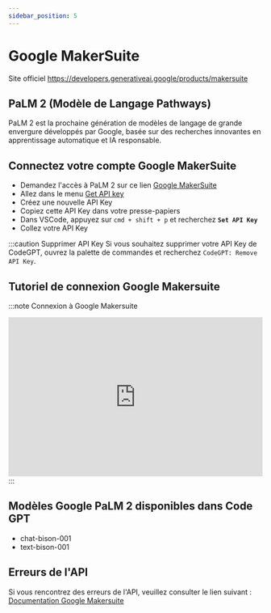```yaml
---
sidebar_position: 5
---
```


# Google MakerSuite
Site officiel https://developers.generativeai.google/products/makersuite

## PaLM 2 (Modèle de Langage Pathways)
PaLM 2 est la prochaine génération de modèles de langage de grande envergure développés par Google, basée sur des recherches innovantes en apprentissage automatique et IA responsable.

## Connectez votre compte Google MakerSuite
- Demandez l'accès à PaLM 2 sur ce lien [Google MakerSuite](https://makersuite.google.com/)
- Allez dans le menu [Get API key](https://makersuite.google.com/app/apikey)
- Créez une nouvelle API Key
- Copiez cette API Key dans votre presse-papiers
- Dans VSCode, appuyez sur ```cmd + shift + p``` et recherchez **`Set API Key`**
- Collez votre API Key

:::caution Supprimer API Key
Si vous souhaitez supprimer votre API Key de CodeGPT, ouvrez la palette de commandes et recherchez `CodeGPT: Remove API Key`.

## Tutoriel de connexion Google Makersuite
:::note Connexion à Google Makersuite
<iframe width="100%" height="315" src="https://www.youtube.com/embed/1u8rIO7UEjs?si=t4OTbGmyeOEVE-PB" title="Lecteur vidéo YouTube" frameborder="0" allow="acceléromètre; lecture automatique; écriture dans le presse-papiers; gyroscope; image dans l'image; partage sur le web" allowfullscreen></iframe>
:::

## Modèles Google PaLM 2 disponibles dans Code GPT
- chat-bison-001
- text-bison-001

## Erreurs de l'API
Si vous rencontrez des erreurs de l'API, veuillez consulter le lien suivant : [Documentation Google Makersuite](https://developers.generativeai.google/api/rest/generativelanguage)
